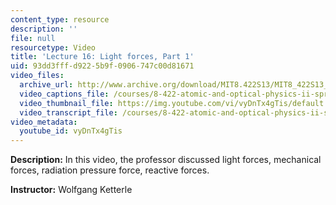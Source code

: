 ```yaml
---
content_type: resource
description: ''
file: null
resourcetype: Video
title: 'Lecture 16: Light forces, Part 1'
uid: 93dd3fff-d922-5b9f-0906-747c00d81671
video_files:
  archive_url: http://www.archive.org/download/MIT8.422S13/MIT8_422S13_lec16-1_300k.mp4
  video_captions_file: /courses/8-422-atomic-and-optical-physics-ii-spring-2013/ceeb6dfbc61e5c4e91952a1eb1cfd2bf_vyDnTx4gTis.vtt
  video_thumbnail_file: https://img.youtube.com/vi/vyDnTx4gTis/default.jpg
  video_transcript_file: /courses/8-422-atomic-and-optical-physics-ii-spring-2013/c67c37f5731d4472eff5ac573d35756b_vyDnTx4gTis.pdf
video_metadata:
  youtube_id: vyDnTx4gTis
---
```


**Description:** In this video, the professor discussed light forces, mechanical forces, radiation pressure force, reactive forces.

**Instructor:** Wolfgang Ketterle